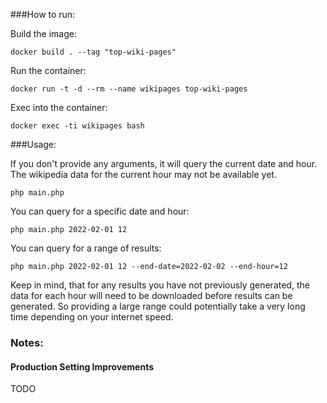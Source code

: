 ###How to run:

Build the image:

`docker build . --tag "top-wiki-pages"`

Run the container:

`docker run -t -d --rm --name wikipages top-wiki-pages `

Exec into the container:

`docker exec -ti wikipages bash`

###Usage:

If you don't provide any arguments, it will query the current date and hour. The wikipedia data for the current hour may not be available yet.

`php main.php`

You can query for a specific date and hour:

`php main.php 2022-02-01 12`

You can query for a range of results:

`php main.php 2022-02-01 12 --end-date=2022-02-02 --end-hour=12` 

Keep in mind, that for any results you have not previously generated, the data for each hour will need to be downloaded before results can be generated. So providing a large range could potentially take a very long time depending on your internet speed.

### Notes:
#### Production Setting Improvements
 TODO